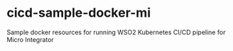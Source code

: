# cicd-sample-docker-mi
Sample docker resources for running WSO2 Kubernetes CI/CD pipeline for Micro Integrator
